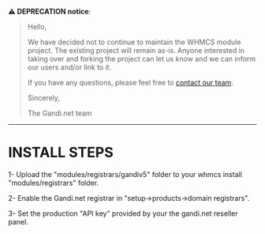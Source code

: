 **⚠️ DEPRECATION notice**:
> Hello,
>
> We have decided not to continue to maintain the WHMCS module project. The existing project will remain as-is. Anyone interested in taking over and forking the project can let us know and we can inform our users and/or link to it.
>
> If you have any questions, please feel free to [contact our team](https://help.gandi.net/en/contact/feedback).
>
> Sincerely,
>
> The Gandi.net team

<hr/>

# INSTALL STEPS 


1- Upload the "modules/registrars/gandiv5" folder to your whmcs install "modules/registrars" folder.

2- Enable the Gandi.net registrar in "setup->products->domain registrars".

3- Set the production "API key" provided by your  the gandi.net reseller panel.


